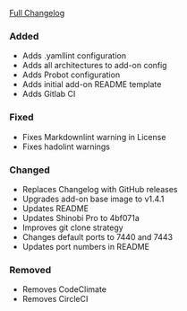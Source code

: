 [Full Changelog][changelog]

### Added

- Adds .yamllint configuration
- Adds all architectures to add-on config
- Adds Probot configuration
- Adds initial add-on README template
- Adds Gitlab CI

### Fixed

- Fixes Markdownlint warning in License
- Fixes hadolint warnings

### Changed

- Replaces Changelog with GitHub releases
- Upgrades add-on base image to v1.4.1
- Updates README
- Updates Shinobi Pro to 4bf071a
- Improves git clone strategy
- Changes default ports to 7440 and 7443
- Updates port numbers in README

### Removed

- Removes CodeClimate
- Removes CircleCI

[changelog]: https://github.com/hassio-addons/addon-shinobi/compare/v0.1.0...v0.2.0